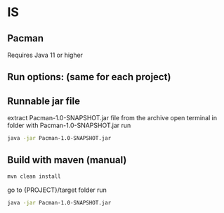 # IS
## Pacman
Requires Java 11 or higher
## Run options: (same for each project)
## Runnable jar file
extract Pacman-1.0-SNAPSHOT.jar file from the archive
open terminal in folder with Pacman-1.0-SNAPSHOT.jar
run 
```bash
java -jar Pacman-1.0-SNAPSHOT.jar
```
## Build with maven (manual)
```bash
mvn clean install
```
go to {PROJECT}/target folder
run
```bash
java -jar Pacman-1.0-SNAPSHOT.jar
```
